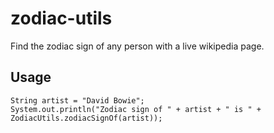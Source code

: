 # zodiac-utils

Find the zodiac sign of any person with a live wikipedia page.

## Usage
```
String artist = "David Bowie";
System.out.println("Zodiac sign of " + artist + " is " + ZodiacUtils.zodiacSignOf(artist));
```
